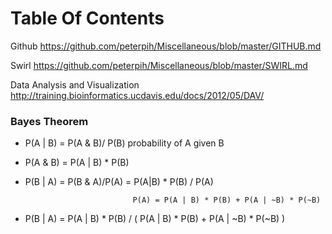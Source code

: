 # Table Of Contents

Github    https://github.com/peterpih/Miscellaneous/blob/master/GITHUB.md

Swirl     https://github.com/peterpih/Miscellaneous/blob/master/SWIRL.md

Data Analysis and Visualization     http://training.bioinformatics.ucdavis.edu/docs/2012/05/DAV/

### Bayes Theorem

- P(A | B) = P(A & B)/ P(B)  probability of A given B

- P(A & B) = P(A | B) * P(B)


- P(B | A)  = P(B & A)/P(A)
            = P(A|B) * P(B) / P(A)

                              P(A) = P(A | B) * P(B) + P(A | ~B) * P(~B)

- P(B | A) = P(A | B) * P(B) / ( P(A | B) * P(B) + P(A | ~B) * P(~B) )
